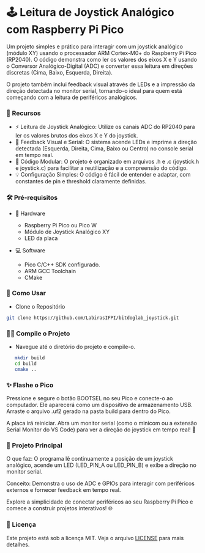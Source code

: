 # 🕹️ Leitura de Joystick Analógico com Raspberry Pi Pico
Um projeto simples e prático para interagir com um joystick analógico (módulo XY) usando o processador ARM Cortex-M0+ do Raspberry Pi Pico (RP2040). O código demonstra como ler os valores dos eixos X e Y usando o Conversor Analógico-Digital (ADC) e converter essa leitura em direções discretas (Cima, Baixo, Esquerda, Direita).

O projeto também inclui feedback visual através de LEDs e a impressão da direção detectada no monitor serial, tornando-o ideal para quem está começando com a leitura de periféricos analógicos.

### 🌟 Recursos
* ⚡ Leitura de Joystick Analógico: Utilize os canais ADC do RP2040 para ler os valores brutos dos eixos X e Y do joystick.
* 💬 Feedback Visual e Serial: O sistema acende LEDs e imprime a direção detectada (Esquerda, Direita, Cima, Baixo ou Centro) no console serial em tempo real.
* 🧩 Código Modular: O projeto é organizado em arquivos .h e .c (joystick.h e joystick.c) para facilitar a reutilização e a compreensão do código.
* 💡 Configuração Simples: O código é fácil de entender e adaptar, com constantes de pin e threshold claramente definidas.

### 🛠️ Pré-requisitos
* 🔩 Hardware
  *  Raspberry Pi Pico ou Pico W
  *  Módulo de Joystick Analógico XY
  *  LED da placa

* 💻 Software
  * Pico C/C++ SDK configurado.
  * ARM GCC Toolchain
  * CMake

### 🚀 Como Usar
* Clone o Repositório

```bash
git clone https://github.com/LabirasIFPI/bitdoglab_joystick.git
```

### 👨‍💻 Compile o Projeto

* Navegue até o diretório do projeto e compile-o.

 ```bash
    mkdir build
    cd build
    cmake ..
```

### ✨ Flashe o Pico

Pressione e segure o botão BOOTSEL no seu Pico e conecte-o ao computador.
Ele aparecerá como um dispositivo de armazenamento USB.
Arraste o arquivo .uf2 gerado na pasta build para dentro do Pico.

A placa irá reiniciar. Abra um monitor serial (como o minicom ou a extensão Serial Monitor do VS Code) para ver a direção do joystick em tempo real! 👀

### 🔬 Projeto Principal
O que faz: O programa lê continuamente a posição de um joystick analógico, acende um LED (LED_PIN_A ou LED_PIN_B) e exibe a direção no monitor serial.

Conceito: Demonstra o uso de ADC e GPIOs para interagir com periféricos externos e fornecer feedback em tempo real.

Explore a simplicidade de conectar periféricos ao seu Raspberry Pi Pico e comece a construir projetos interativos! 🌐

### 📄 Licença
Este projeto está sob a licença MIT. Veja o arquivo [LICENSE](https://github.com/LabirasIFPI/bitdoglab_joystick/blob/40701d78e54307e098c2d2f756baf9e8ca23d9f2/LICENSE.txt) para mais detalhes.

